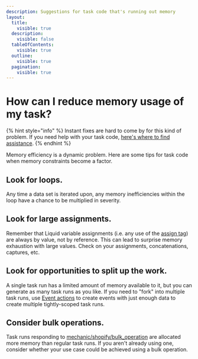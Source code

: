 ```yaml
---
description: Suggestions for task code that's running out memory
layout:
  title:
    visible: true
  description:
    visible: false
  tableOfContents:
    visible: true
  outline:
    visible: true
  pagination:
    visible: true
---
```


# How can I reduce memory usage of my task?

{% hint style="info" %}
Instant fixes are hard to come by for this kind of problem. If you need help with your task code, [here's where to find assistance](../custom-help.md).
{% endhint %}

Memory efficiency is a dynamic problem. Here are some tips for task code when memory constraints become a factor.

## Look for loops.

Any time a data set is iterated upon, any memory inefficiencies within the loop have a chance to be multiplied in severity.

## Look for large assignments.

Remember that Liquid variable assignments (i.e. any use of the [assign tag](../platform/liquid/tags/assign.md)) are always by value, not by reference. This can lead to surprise memory exhaustion with large values. Check on your assignments, concatenations, captures, etc.

## Look for opportunities to split up the work.

A single task run has a limited amount of memory available to it, but you can generate as many task runs as you like. If you need to "fork" into multiple task runs, use [Event actions](../core/actions/event.md) to create events with just enough data to create multiple tightly-scoped task runs.

## Consider bulk operations.

Task runs responding to [mechanic/shopify/bulk\_operation](../core/shopify/read/bulk-operations.md) are allocated more memory than regular task runs. If you aren't already using one, consider whether your use case could be achieved using a bulk operation.
